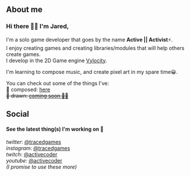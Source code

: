 ## About me
### Hi there 👋🏽 I'm Jared,
I'm a solo game developer that goes by the name **Active || Activist**⚡.  
I enjoy creating games and creating libraries/modules that will help others create games.  
I develop in the 2D Game engine [Vylocity](https://www.vylocity.com/).  

I'm learning to compose music, and create pixel art in my spare time😀.  

You can check out some of the things I've:   
🎵 composed: [here](https://soundcloud.com/activegamemusic)  
~~🎨 drawn: [coming soon 🚧🚧]()~~  
<!--💻 developed: [here](https://www.vylocity.com/user/Activist/creations)-->

## Social  
#### See the latest thing(s) I'm working on 👀
*twitter*: [@tracedgames](https://twitter.com/TracedGames)  
*instagram*: [@tracedgames](https://www.instagram.com/tracedgames/)  
*twitch*: [@activecoder](https://www.twitch.tv/activecoder)  
*youtube*: [@activecoder](https://www.youtube.com/channel/UCyeqbkFUYW3inq_lLdmlYjQ)  
*(I promise to use these more)*

<!--
**Actii-codes/Actii-codes** is a ✨ _special_ ✨ repository because its `README.md` (this file) appears on your GitHub profile.

Here are some ideas to get you started:

- 🔭 I’m currently working on ...
- 🌱 I’m currently learning ...
- 👯 I’m looking to collaborate on ...
- 🤔 I’m looking for help with ...
- 💬 Ask me about ...
- 📫 How to reach me: ...
- 😄 Pronouns: ...
- ⚡ Fun fact: ...
-->
